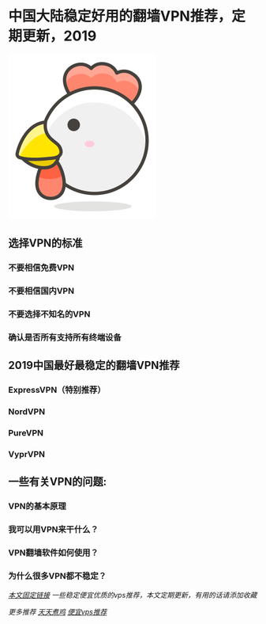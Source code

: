 # 中国大陆稳定好用的翻墙VPN推荐，定期更新，2019

![2019稳定好用便宜的vps推荐，中国vpn购买推荐，VPN排行榜，ExpressVPN怎么样](/image/logo.jpg "vpn")

## 选择VPN的标准

### 不要相信免费VPN

### 不要相信国内VPN

### 不要选择不知名的VPN

### 确认是否所有支持所有终端设备

## 2019中国最好最稳定的翻墙VPN推荐

### ExpressVPN（特别推荐）

### NordVPN

### PureVPN

### VyprVPN

## 一些有关VPN的问题:

### VPN的基本原理

### 我可以用VPN来干什么？

### VPN翻墙软件如何使用？

### 为什么很多VPN都不稳定？

*[本文固定链接](https://vpnfast.github.io) 一些稳定便宜优质的vps推荐，本文定期更新，有用的话请添加收藏*

*更多推荐 [天天煮鸡](http://tthosts.com) [便宜vps推荐](https://topvps.github.io)*
